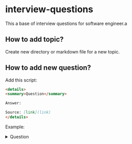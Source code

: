 # interview-questions

This a base of interview questions for software engineer.a

## How to add topic?

Create new directory or markdown file for a new topic.

## How to add new question?

Add this script:

```markdown
<details>
<summary>Question</summary>

Answer: 

Source: [link](link)
</details>
```

Example:
<details>
<summary>Question</summary>

Answer:

Source: [link](link)
</details>
